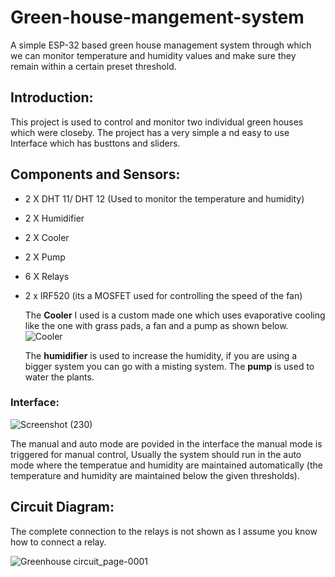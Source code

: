 # Green-house-mangement-system
A simple ESP-32 based green house management system through which we can monitor temperature and humidity values and make sure they remain within a certain preset threshold.
## Introduction:
This project is used to control and monitor two individual green houses which were closeby.
The project has a very simple a nd easy to use Interface which has busttons and sliders.
## Components and Sensors:
- 2 X DHT 11/ DHT 12 (Used to monitor the temperature and humidity)
- 2 X Humidifier
- 2 X Cooler
- 2 X Pump
- 6 X Relays
- 2 x IRF520 (its a MOSFET used for controlling the speed  of the fan)

  The **Cooler** I used is a custom made one which uses evaporative cooling like the one with grass pads, a fan and  a pump as shown below.
  ![Cooler](https://github.com/user-attachments/assets/61f89217-faef-4983-a4f9-8d1725cdc38e)


  The  **humidifier** is used to increase the humidity, if you are using a bigger system you can go with a misting system.
  The **pump** is used to water the plants.

### Interface:
![Screenshot (230)](https://github.com/user-attachments/assets/09fe667d-0c9c-432a-ad27-ac2d8e7cb2a1)

  The manual and auto mode are povided in the interface the manual mode is triggered for manual control, Usually the system should run in the auto mode where the temperatue and humidity are
  maintained automatically (the temperature and humidity are maintained below the given thresholds).

## Circuit Diagram:
The complete connection to the relays is not shown as I assume you know how to connect a relay.

![Greenhouse circuit_page-0001](https://github.com/user-attachments/assets/3a8c8cea-b68f-44d2-b976-9861a01f1a8e)


    



